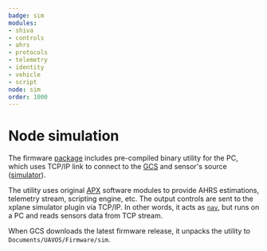 ```yaml
---
badge: sim
modules:
- shiva
- controls
- ahrs
- protocols
- telemetry
- identity
- vehicle
- script
node: sim
order: 1000
---
```


# Node simulation

The firmware [package](https://github.com/uavos/apx-ap/releases/latest) includes pre-compiled binary utility for the PC, which uses TCP/IP link to connect to the [GCS](sim) and sensor's source ([simulator](/gcs/sim)).

The utility uses original [APX](/fw) software modules to provide AHRS estimations, telemetry stream, scripting engine, etc. The output controls are sent to the xplane simulator plugin via TCP/IP. In other words, it acts as [`nav`](nav), but runs on a PC and reads sensors data from TCP stream.

When GCS downloads the latest firmware release, it unpacks the utility to `Documents/UAVOS/Firmware/sim`.
